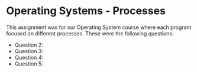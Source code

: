 # Operating Systems - Processes

This assignment was for our Operating System course where each program focused on different processes. These were the following questions:
- Question 2: 
- Question 3:
- Question 4:
- Question 5: 
